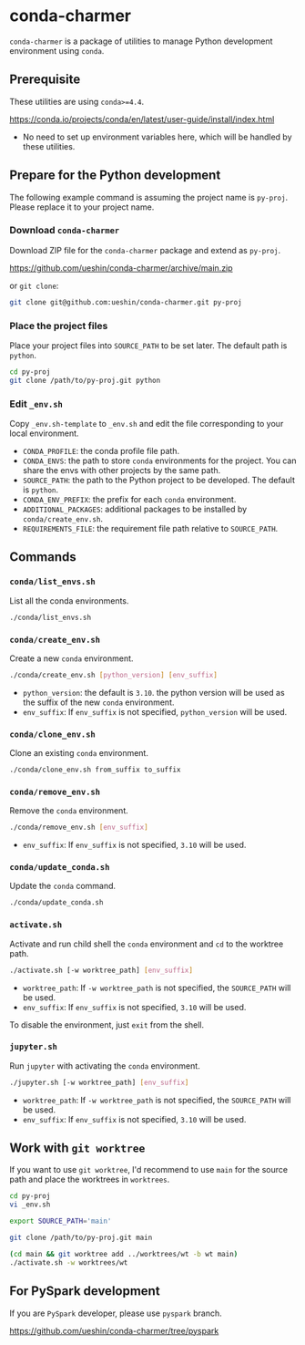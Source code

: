 # conda-charmer

`conda-charmer` is a package of utilities to manage Python development environment using `conda`.

## Prerequisite

These utilities are using `conda>=4.4`.

https://conda.io/projects/conda/en/latest/user-guide/install/index.html

- No need to set up environment variables here, which will be handled by these utilities.

## Prepare for the Python development

The following example command is assuming the project name is `py-proj`. Please replace it to your project name.

### Download `conda-charmer`

Download ZIP file for the `conda-charmer` package and extend as `py-proj`.

https://github.com/ueshin/conda-charmer/archive/main.zip

or `git clone`:

```sh
git clone git@github.com:ueshin/conda-charmer.git py-proj
``` 

### Place the project files

Place your project files into `SOURCE_PATH` to be set later. The default path is `python`.

```sh
cd py-proj
git clone /path/to/py-proj.git python
```

### Edit `_env.sh`

Copy `_env.sh-template` to `_env.sh` and edit the file corresponding to your local environment.

- `CONDA_PROFILE`: the conda profile file path.
- `CONDA_ENVS`: the path to store `conda` environments for the project. You can share the envs with other projects by the same path.
- `SOURCE_PATH`: the path to the Python project to be developed. The default is `python`.
- `CONDA_ENV_PREFIX`: the prefix for each `conda` environment.
- `ADDITIONAL_PACKAGES`: additional packages to be installed by `conda/create_env.sh`.
- `REQUIREMENTS_FILE`: the requirement file path relative to `SOURCE_PATH`.

## Commands

### `conda/list_envs.sh`

List all the conda environments.

```sh
./conda/list_envs.sh
```

### `conda/create_env.sh`

Create a new `conda` environment.

```sh
./conda/create_env.sh [python_version] [env_suffix]
```

- `python_version`: the default is `3.10`. the python version will be used as the suffix of the new `conda` environment.
- `env_suffix`: If `env_suffix` is not specified, `python_version` will be used.

### `conda/clone_env.sh`

Clone an existing `conda` environment.

```sh
./conda/clone_env.sh from_suffix to_suffix
```

### `conda/remove_env.sh`

Remove the `conda` environment.

```sh
./conda/remove_env.sh [env_suffix]
```

- `env_suffix`: If `env_suffix` is not specified, `3.10` will be used.

### `conda/update_conda.sh`

Update the `conda` command.

```sh
./conda/update_conda.sh
```

### `activate.sh`

Activate and run child shell the `conda` environment and `cd` to the worktree path.

```sh
./activate.sh [-w worktree_path] [env_suffix]
```

- `worktree_path`: If `-w worktree_path` is not specified, the `SOURCE_PATH` will be used.
- `env_suffix`: If `env_suffix` is not specified, `3.10` will be used.

To disable the environment, just `exit` from the shell.

### `jupyter.sh`

Run `jupyter` with activating the `conda` environment.

```sh
./jupyter.sh [-w worktree_path] [env_suffix]
```

- `worktree_path`: If `-w worktree_path` is not specified, the `SOURCE_PATH` will be used.
- `env_suffix`: If `env_suffix` is not specified, `3.10` will be used.

## Work with `git worktree`

If you want to use `git worktree`, I'd recommend to use `main` for the source path and place the worktrees in `worktrees`.

```sh
cd py-proj
vi _env.sh

export SOURCE_PATH='main'

git clone /path/to/py-proj.git main
```

```sh
(cd main && git worktree add ../worktrees/wt -b wt main)
./activate.sh -w worktrees/wt
```

## For PySpark development

If you are `PySpark` developer, please use `pyspark` branch.

https://github.com/ueshin/conda-charmer/tree/pyspark
